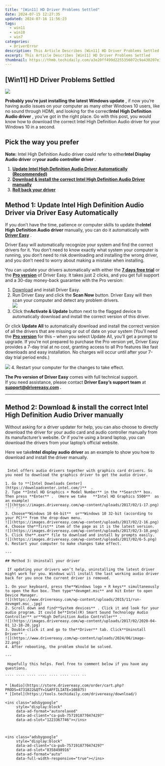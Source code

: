 ```yaml
---
title: "[Win11] HD Driver Problems Settled"
date: 2024-07-15 12:27:35
updated: 2024-07-16 11:56:23
tags:
  - win11
  - win10
  - win7
categories:
  - DriverError
description: This Article Describes [Win11] HD Driver Problems Settled
excerpt: This Article Describes [Win11] HD Driver Problems Settled
thumbnail: https://thmb.techidaily.com/a3e20ff499d2255356072c9a430207e141738c946eb7be64c4d7f5c5a7b7d178.jpg
---
```


## [Win11] HD Driver Problems Settled

![](https://images.drivereasy.com/wp-content/uploads/2018/10/img_5bbecc662b093.jpg)

 **Probably you’re just installing the latest Windows update** , if now you’re having audio issues on your computer as many other Windows 10 users, like no sound through HDMI, and looking for the correct**Intel High Definition Audio driver** , you’ve got in the right place.  Go with this post, you would know how to download the correct Intel High Definition Audio driver for your Windows 10 in a second.

## Pick the way you prefer

**Note:** Intel High Definition Audio driver could refer to either**Intel Display Audio driver** or**your audio controller driver** .

1. **[Update Intel High Definition Audio Driver Automatically (Recommended)](#way2)**
2. **[Download & install the correct Intel High Definition Audio Driver manually](https://review-au.sjv.io/wqnrq3)**
3. [**Roll back your driver**](https://jalbum-affiliate-program.sjv.io/mmjynq)

## Method 1: Update Intel High Definition Audio Driver via Driver Easy Automatically

 If you don’t have the time, patience or computer skills to update the**Intel High Definition Audio driver** manually, you can do it automatically with **[Driver Easy](https://tools.techidaily.com/drivereasy/download/)**  .

 Driver Easy will automatically recognize your system and find the correct drivers for it. You don’t need to know exactly what system your computer is running, you don’t need to risk downloading and installing the wrong driver, and you don’t need to worry about making a mistake when installing.

 You can update your drivers automatically with either the [**7 days free trial**](https://tools.techidaily.com/drivereasy/download/) or the [**Pro version**](https://tools.techidaily.com/drivereasy/download/) of Driver Easy. It takes just 2 clicks, and you get full support and a 30-day money-back guarantee with the Pro version:

1. [Download](https://tools.techidaily.com/drivereasy/download/) and install Driver Easy.
2. Run Driver Easy and click the **Scan Now** button. Driver Easy will then scan your computer and detect any problem drivers.  
![](https://www.drivereasy.com/wp-content/uploads/2020/10/6_0_scan-now.jpg)
3. Click the**Activate & Update** button next to the flagged device to automatically download and install the correct version of this driver.  

 Or click **Update All** to automatically download and install the correct version of all the drivers that are missing or out of date on your system (You’ll need the **[Pro version](https://tools.techidaily.com/drivereasy/download/)**  for this – when you select Update All, you’ll get a prompt to upgrade. If you’re not prepared to purchase the Pro version yet, Driver Easy provides a 7-day trial at no cost, granting access to all Pro features like fast downloads and easy installation. No charges will occur until after your 7-day trial period ends.)  

![](https://www.drivereasy.com/wp-content/uploads/2018/09/Intel-display-audio.jpg)
4. Restart your computer for the changes to take effect.

**The Pro version of Driver Easy** comes with full technical support.  
 If you need assistance, please contact **Driver Easy’s support team** at **[support@drivereasy.com](https://bellelily.pxf.io/m5azgm) .**

---

## Method 2: Download & install the correct Intel High Definition Audio Driver manually

 Without asking for a driver updater for help, you can also choose to directly download the driver for your audio card and audio controller manually from its manufacturer’s website. Or if you’re using a brand laptop, you can download the drivers from your laptop’s official website.

 Here we take**Intel display audio driver** as an example to show you how to download and install the driver manually.  
````

 Intel offers audio drivers together with graphics card drivers. So you need to download the graphics driver to get the audio driver.

1. Go to **[Intel Downloads Center](https://downloadcenter.intel.com/)**  .
2. Type **Intel HD Graphics + Model Number** in the **Search** box. Then press **Enter** .  (Here we take   **Intel HD Graphics 5500**  as an example)  
![](https://images.drivereasy.com/wp-content/uploads/2017/02/1-17.png) ```` ``
3. Choose**Windows 10 64-bit**  or**Windows 10 32-bit (according to your PC)** from the drop-down menu.  
![](https://images.drivereasy.com/wp-content/uploads/2017/02/2-16.png)
4. Choose the**first** item of the page as it is the latest version.  
![](https://images.drivereasy.com/wp-content/uploads/2017/02/3-10.png)
5. Click the**.exe** file to download and install by prompts easily.  
![](https://images.drivereasy.com/wp-content/uploads/2017/02/6-5.png)
6. Restart your computer to make changes take effect.

---

## Method 3: Uninstall your driver

 If updating your drivers won’t help, uninstalling the latest driver might work for you. Windows will install the last working audio driver back for you once the current driver is removed.

1. On your keyboard, press the**Windows logo + R keys** simultaneously to open the Run box. Then type**devmgmt.msc** and hit Enter to open Device Manager.  
![](https://www.drivereasy.com/wp-content/uploads/2015/11/run-devmgmt.msc_.jpg)
2. Scroll down and find**System devices** . Click it and look for your audio program. It could be**Intel(R) Smart Sound Technology Audio Controller** or**High Definition Audio Controller** .  
![](https://images.drivereasy.com/wp-content/uploads/2017/02/2020-04-01_12-18-20.jpg)
3. Double-click it and go to the**Driver** tab. Click**Uninstall Driver** .  
![](https://www.drivereasy.com/wp-content/uploads/2024/06/image-22.png)
4. After rebooting, the problem should be solved.

---

 Hopefully this helps. Feel free to comment below if you have any questions.

```` ```` ```` ```` ```` ```` ```` ``

* [Audio](https://store.drivereasy.com/order/cart.php?PRODS=4731822&QTY=1&AFFILIATE=108875)
* [Intel](https://tools.techidaily.com/drivereasy/download/)

<ins class="adsbygoogle"
     style="display:block"
     data-ad-format="autorelaxed"
     data-ad-client="ca-pub-7571918770474297"
     data-ad-slot="1223367746"></ins>



<ins class="adsbygoogle"
     style="display:block"
     data-ad-client="ca-pub-7571918770474297"
     data-ad-slot="8358498916"
     data-ad-format="auto"
     data-full-width-responsive="true"></ins>
